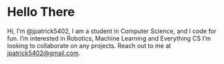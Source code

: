 # Hello There
Hi, I’m @jpatrick5402, I am a student in Computer Science, and I code for fun. 
I’m interested in Robotics, Machine Learning and Everything CS
I’m looking to collaborate on any projects. 
Reach out to me at jpatrick5402@gmail.com. 

<!--- Quality Over Qantity | Commits do not prove skill --->
<!--- Quality Over Qantity | Commits do not prove skill --->
<!--- Quality Over Qantity | Commits do not prove skill --->
<!--- Quality Over Qantity | Commits do not prove skill --->
<!--- Quality Over Qantity | Commits do not prove skill --->
<!--- Quality Over Qantity | Commits do not prove skill --->
<!--- Quality Over Qantity | Commits do not prove skill --->
<!--- Quality Over Qantity | Commits do not prove skill --->
<!--- Quality Over Qantity | Commits do not prove skill --->
